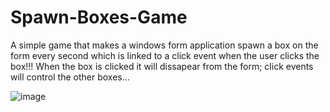 # Spawn-Boxes-Game
A simple game that makes a windows form application spawn a box on the form every second which is linked to a click event when the user clicks the box!!! When the box is clicked it will dissapear from the form; click events will control the other boxes...

![image](https://user-images.githubusercontent.com/57652233/128218115-097a9e25-c3e2-447c-9667-d299596685fa.png)
